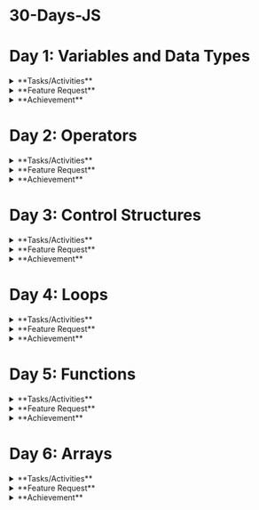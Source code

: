 # 30-Days-JS

# Day 1: Variables and Data Types

<details>
  <summary>**Tasks/Activities**</summary>
  
  <details>
    <summary>**Activity 1: Variable Declaration**</summary>
    
    - **Task 1:** Declare a variable using `var`, assign it a number, and log the value to the console.
    - **Task 2:** Declare a variable using `let`, assign it a string, and log the value to the console.
  </details>
  
  <details>
    <summary>**Activity 2: Constant Declaration**</summary>
    
    - **Task 3:** Declare a variable using `const`, assign it a boolean value, and log the value to the console.
  </details>
  
  <details>
    <summary>**Activity 3: Data Types**</summary>
    
    - **Task 4:** Create variables of different data types (number, string, boolean, object, array) and log each variable's type using the `typeof` operator.
  </details>
  
  <details>
    <summary>**Activity 4: Reassigning Variables**</summary>
    
    - **Task 5:** Declare a variable using `let`, assign it an initial value, reassign a new value, and log both values to the console.
  </details>
  
  <details>
    <summary>**Activity 5: Understanding `const`**</summary>
    
    - **Task 6:** Try reassigning a variable declared with `const` and observe the error.
  </details>
</details>

<details>
  <summary>**Feature Request**</summary>
  
  1. **Variable Types Console Log:** Write a script that declares variables of different data types and logs both the value and type of each variable to the console.
  2. **Reassignment Demo:** Create a script that demonstrates the difference in behavior between `let` and `const` when it comes to reassignment.
</details>

<details>
  <summary>**Achievement**</summary>
  
  By the end of these activities, you will:
  - Know how to declare variables using `var`, `let`, and `const`.
  - Understand the different data types in JavaScript.
  - Be able to use the `typeof` operator to identify the data type of a variable.
  - Understand the concept of variable reassignment and the immutability of `const` variables.
</details>

# Day 2: Operators

<details>
  <summary>**Tasks/Activities**</summary>
  
  <details>
    <summary>**Activity 1: Arithmetic Operations**</summary>
    
    - **Task 1:** Write a program to add two numbers and log the result to the console.
    - **Task 2:** Write a program to subtract two numbers and log the result to the console.
    - **Task 3:** Write a program to multiply two numbers and log the result to the console.
    - **Task 4:** Write a program to divide two numbers and log the result to the console.
    - **Task 5:** Write a program to find the remainder when one number is divided by another and log the result to the console.
  </details>
  
  <details>
    <summary>**Activity 2: Assignment Operators**</summary>
    
    - **Task 6:** Use the `+=` operator to add a number to a variable and log the result to the console.
    - **Task 7:** Use the `-=` operator to subtract a number from a variable and log the result to the console.
  </details>
  
  <details>
    <summary>**Activity 3: Comparison Operators**</summary>
    
    - **Task 8:** Write a program to compare two numbers using `>` and `<` and log the result to the console.
    - **Task 9:** Write a program to compare two numbers using `>=` and `<=` and log the result to the console.
    - **Task 10:** Write a program to compare two numbers using `==` and `===` and log the result to the console.
  </details>
  
  <details>
    <summary>**Activity 4: Logical Operators**</summary>
    
    - **Task 11:** Write a program that uses the `&&` operator to combine two conditions and log the result to the console.
    - **Task 12:** Write a program that uses the `||` operator to combine two conditions and log the result to the console.
    - **Task 13:** Write a program that uses the `!` operator to negate a condition and log the result to the console.
  </details>
  
  <details>
    <summary>**Activity 5: Ternary Operator**</summary>
    
    - **Task 14:** Write a program that uses the ternary operator to check if a number is positive or negative and log the result to the console.
  </details>
</details>

<details>
  <summary>**Feature Request**</summary>
  
  1. **Arithmetic Operations Script:** Write a script that performs basic arithmetic operations (addition, subtraction, multiplication, division, remainder) on two numbers and logs the results.
  2. **Comparison and Logical Operators Script:** Create a script that compares two numbers using different comparison operators and combines conditions using logical operators, logging the results.
  3. **Ternary Operator Script:** Write a script that uses the ternary operator to determine if a number is positive or negative and logs the result.
</details>

<details>
  <summary>**Achievement**</summary>
  
  By the end of these activities, students will:
  - Understand and use arithmetic operators to perform basic calculations.
  - Use assignment operators to modify variable values.
  - Compare values using comparison operators.
  - Combine conditions using logical operators.
  - Use the ternary operator for concise conditional expressions.
</details>

# Day 3: Control Structures

<details>
  <summary>**Tasks/Activities**</summary>
  
  <details>
    <summary>**Activity 1: If-Else Statements**</summary>
    
    - **Task 1:** Write a program to check if a number is positive, negative, or zero, and log the result to the console.
    - **Task 2:** Write a program to check if a person is eligible to vote (age >= 18) and log the result to the console.
  </details>
  
  <details>
    <summary>**Activity 2: Nested If-Else Statements**</summary>
    
    - **Task 3:** Write a program to find the largest of three numbers using nested if-else statements.
  </details>
  
  <details>
    <summary>**Activity 3: Switch Case**</summary>
    
    - **Task 4:** Write a program that uses a switch case to determine the day of the week based on a number (1-7) and log the day name to the console.
    - **Task 5:** Write a program that uses a switch case to assign a grade ('A', 'B', 'C', 'D', 'F') based on a score and log the grade to the console.
  </details>
  
  <details>
    <summary>**Activity 4: Conditional (Ternary) Operator**</summary>
    
    - **Task 6:** Write a program that uses the ternary operator to check if a number is even or odd and log the result to the console.
  </details>
  
  <details>
    <summary>**Activity 5: Combining Conditions**</summary>
    
    - **Task 7:** Write a program to check if a year is a leap year using multiple conditions (divisible by 4, but not 100 unless also divisible by 400) and log the result to the console.
  </details>
</details>

<details>
  <summary>**Feature Request**</summary>
  
  1. **Number Check Script:** Write a script that checks if a number is positive, negative, or zero using if-else statements and logs the result.
  2. **Voting Eligibility Script:** Create a script to check if a person is eligible to vote based on their age and log the result.
  3. **Day of the Week Script:** Write a script that uses a switch case to determine the day of the week based on a number (1-7) and logs the day name.
  4. **Grade Assignment Script:** Create a script that uses a switch case to assign a grade based on a score and logs the grade.
  5. **Leap Year Check Script:** Write a script that checks if a year is a leap year using multiple conditions and logs the result.
</details>

<details>
  <summary>**Achievement**</summary>
  
  By the end of these activities, students will:
  - Implement and understand basic if-else control flow.
  - Use nested if-else statements to handle multiple conditions.
  - Utilize switch cases for control flow based on specific values.
  - Apply the ternary operator for concise condition checking.
  - Combine multiple conditions to solve more complex problems.
</details>

# Day 4: Loops

<details>
  <summary>**Tasks/Activities**</summary>
  
  <details>
    <summary>**Activity 1: For Loop**</summary>
    
    - **Task 1:** Write a program to print numbers from 1 to 10 using a for loop.
    - **Task 2:** Write a program to print the multiplication table of 5 using a for loop.
  </details>
  
  <details>
    <summary>**Activity 2: While Loop**</summary>
    
    - **Task 3:** Write a program to calculate the sum of numbers from 1 to 10 using a while loop.
    - **Task 4:** Write a program to print numbers from 10 to 1 using a while loop.
  </details>
  
  <details>
    <summary>**Activity 3: Do...While Loop**</summary>
    
    - **Task 5:** Write a program to print numbers from 1 to 5 using a do...while loop.
    - **Task 6:** Write a program to calculate the factorial of a number using a do...while loop.
  </details>
  
  <details>
    <summary>**Activity 4: Nested Loops**</summary>
    
    - **Task 7:** Write a program to print a pattern using nested for loops:
      ```
      *
      **
      ***
      ****
      *****
      ```
  </details>
  
  <details>
    <summary>**Activity 5: Loop Control Statements**</summary>
    
    - **Task 8:** Write a program to print numbers from 1 to 10, but skip the number 5 using the continue statement.
    - **Task 9:** Write a program to print numbers from 1 to 10, but stop the loop when the number is 7 using the break statement.
  </details>
</details>

<details>
  <summary>**Feature Request**</summary>
  
  1. **Number Printing Script:** Write a script that prints numbers from 1 to 10 using a for loop and a while loop.
  2. **Multiplication Table Script:** Create a script that prints the multiplication table of 5 using a for loop.
  3. **Pattern Printing Script:** Write a script that prints a pattern of stars using nested loops.
  4. **Sum Calculation Script:** Write a script that calculates the sum of numbers from 1 to 10 using a while loop.
  5. **Factorial Calculation Script:** Create a script that calculates the factorial of a number using a do...while loop.
</details>

<details>
  <summary>**Achievement**</summary>
  
  By the end of these activities, students will:
  - Understand and use for loops to iterate over a sequence of numbers.
  - Utilize while loops for iteration based on a condition.
  - Apply do...while loops to ensure the loop body is executed at least once.
  - Implement nested loops to solve more complex problems.
  - Use loop control statements (break and continue) to control the flow of loops.
</details>

# Day 5: Functions

<details>
  <summary>**Tasks/Activities**</summary>
  
  <details>
    <summary>**Activity 1: Function Declaration**</summary>
    
    - **Task 1:** Write a function to check if a number is even or odd and log the result to the console.
    - **Task 2:** Write a function to calculate the square of a number and return the result.
  </details>
  
  <details>
    <summary>**Activity 2: Function Expression**</summary>
    
    - **Task 3:** Write a function expression to find the maximum of two numbers and log the result to the console.
    - **Task 4:** Write a function expression to concatenate two strings and return the result.
  </details>
  
  <details>
    <summary>**Activity 3: Arrow Functions**</summary>
    
    - **Task 5:** Write an arrow function to calculate the sum of two numbers and return the result.
    - **Task 6:** Write an arrow function to check if a string contains a specific character and return a boolean value.
  </details>
  
  <details>
    <summary>**Activity 4: Function Parameters and Default Values**</summary>
    
    - **Task 7:** Write a function that takes two parameters and returns their product. Provide a default value for the second parameter.
    - **Task 8:** Write a function that takes a person's name and age and returns a greeting message. Provide a default value for the age.
  </details>
  
  <details>
    <summary>**Activity 5: Higher-Order Functions**</summary>
    
    - **Task 9:** Write a higher-order function that takes a function and a number, and calls the function that many times.
    - **Task 10:** Write a higher-order function that takes two functions and a value, applies the first function to the value, and then applies the second function to the result.
  </details>
</details>

<details>
  <summary>**Feature Request**</summary>
  
  1. **Even or Odd Function Script:** Write a script that includes a function to check if a number is even or odd and logs the result.
  2. **Square Calculation Function Script:** Create a script that includes a function to calculate the square of a number and returns the result.
  3. **Concatenation Function Script:** Write a script that includes a function expression to concatenate two strings and returns the result.
  4. **Sum Calculation Arrow Function Script:** Create a script that includes an arrow function to calculate the sum of two numbers and returns the result.
  5. **Higher-Order Function Script:** Write a script that includes a higher-order function to apply a given function multiple times.
</details>

<details>
  <summary>**Achievement**</summary>
  
  By the end of these activities, students will:
  - Understand and define functions using function declarations, expressions, and arrow functions.
  - Use function parameters and default values effectively.
  - Create and utilize higher-order functions.
  - Apply functions to solve common problems and perform calculations.
  - Enhance code reusability and organization using functions.
</details>

# Day 6: Arrays

<details>
  <summary>**Tasks/Activities**</summary>
  
  <details>
    <summary>**Activity 1: Array Creation and Access**</summary>
    
    - **Task 1:** Create an array of numbers from 1 to 5 and log the array to the console.
    - **Task 2:** Access the first and last elements of the array and log them to the console.
  </details>
  
  <details>
    <summary>**Activity 2: Array Methods (Basic)**</summary>
    
    - **Task 3:** Use the push method to add a new number to the end of the array and log the updated array.
    - **Task 4:** Use the pop method to remove the last element from the array and log the updated array.
    - **Task 5:** Use the shift method to remove the first element from the array and log the updated array.
    - **Task 6:** Use the unshift method to add a new number to the beginning of the array and log the updated array.
  </details>
  
  <details>
    <summary>**Activity 3: Array Methods (Intermediate)**</summary>
    
    - **Task 7:** Use the map method to create a new array where each number is doubled and log the new array.
    - **Task 8:** Use the filter method to create a new array with only even numbers and log the new array.
    - **Task 9:** Use the reduce method to calculate the sum of all numbers in the array and log the result.
  </details>
  
  <details>
    <summary>**Activity 4: Array Iteration**</summary>
    
    - **Task 10:** Use a for loop to iterate over the array and log each element to the console.
    - **Task 11:** Use the forEach method to iterate over the array and log each element to the console.
  </details>
  
  <details>
    <summary>**Activity 5: Multi-dimensional Arrays**</summary>
    
    - **Task 12:** Create a two-dimensional array (matrix) and log the entire array to the console.
    - **Task 13:** Access and log a specific element from the two-dimensional array.
  </details>
</details>

<details>
  <summary>**Feature Request**</summary>
  
  1. **Array Manipulation Script:** Write a script that demonstrates the creation of an array, adding and removing elements using push, pop, shift, and unshift methods.
  2. **Array Transformation Script:** Create a script that uses map, filter, and reduce methods to transform and aggregate array data.
  3. **Array Iteration Script:** Write a script that iterates over an array using both for loop and forEach method and logs each element.
  4. **Two-dimensional Array Script:** Create a script that demonstrates the creation and manipulation of a two-dimensional array.
</details>

<details>
  <summary>**Achievement**</summary>
  
  By the end of these activities, students will:
  - Create and manipulate arrays using various methods.
  - Transform and aggregate array data using map, filter, and reduce.
  - Iterate over arrays using loops and iteration methods.
  - Understand and work with multi-dimensional arrays.
</details>
